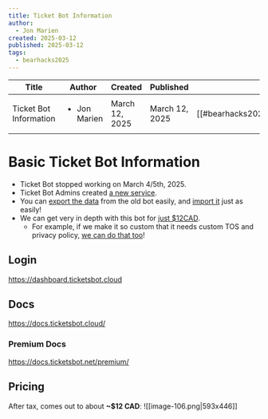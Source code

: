 ```yaml
---
title: Ticket Bot Information
author:
  - Jon Marien
created: 2025-03-12
published: 2025-03-12
tags:
  - bearhacks2025
---
```


| Title                  | Author                       | Created        | Published      | Tags                               |
| ---------------------- | ---------------------------- | -------------- | -------------- | ---------------------------------- |
| Ticket Bot Information | <ul><li>Jon Marien</li></ul> | March 12, 2025 | March 12, 2025 | [[#bearhacks2025\|#bearhacks2025]] |

# Basic Ticket Bot Information

- Ticket Bot stopped working on March 4/5th, 2025.
- Ticket Bot Admins created [a new service](https://ticketsbot.cloud).
- You can [export the data](https://export.ticketsbot.net/) from the old bot easily, and [import it](https://ticketsbot.cloud/) just as easily!
- We can get very in depth with this bot for [just $12CAD](https://ticketsbot.cloud/premium).
	- For example, if we make it so custom that it needs custom TOS and privacy policy, [we can do that too](https://docs.ticketsbot.net/premium/whitelabel-setup-guide)!

## Login
https://dashboard.ticketsbot.cloud

## Docs
https://docs.ticketsbot.cloud/

### Premium Docs
https://docs.ticketsbot.net/premium/

## Pricing
After tax, comes out to about **~$12 CAD**:
![[image-106.png|593x446]]